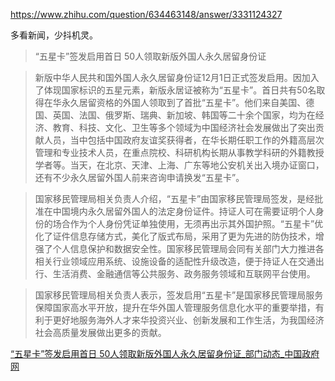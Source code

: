 https://www.zhihu.com/question/634463148/answer/3331124327

多看新闻，少抖机灵。

> “五星卡”签发启用首日 50人领取新版外国人永久居留身份证

> 新版中华人民共和国外国人永久居留身份证12月1日正式签发启用。因加入了体现国家标识的五星元素，新版永居证被称为“五星卡”。首日共有50名取得在华永久居留资格的外国人领取到了首批“五星卡”。他们来自美国、德国、英国、法国、俄罗斯、瑞典、新加坡、韩国等二十余个国家，均为在经济、教育、科技、文化、卫生等多个领域为中国经济社会发展做出了突出贡献人员，当中包括中国政府友谊奖获得者，在华长期任职工作的外籍高层次管理和专业技术人员，在重点院校、科研机构长期从事教学科研的外籍教授学者等。当天，在北京、天津、上海、广东等地公安机关出入境办证窗口，还有不少永久居留外国人前来咨询申请换发“五星卡”。

> 国家移民管理局相关负责人介绍，“五星卡”由国家移民管理局签发，是经批准在中国境内永久居留外国人的法定身份证件。持证人可在需要证明个人身份的场合作为个人身份凭证单独使用，无须再出示其外国护照。“五星卡”优化了证件信息存储方式，美化了版式布局，采用了更为先进的防伪技术，增强了个人信息保护和数据安全性。国家移民管理局会同有关部门大力推进各相关行业领域应用系统、设施设备的适配性升级改造，便于持证人在交通出行、生活消费、金融通信等公共服务、政务服务领域和互联网平台使用。

> 国家移民管理局相关负责人表示，签发启用“五星卡”是国家移民管理局服务保障国家高水平开放，提升在华外国人管理服务信息化水平的重要举措，有利于更好地服务海外人才来华投资兴业、创新发展和工作生活，为我国经济社会高质量发展做出更多的贡献。

[“五星卡”签发启用首日 50人领取新版外国人永久居留身份证_部门动态_中国政府网](https://www.gov.cn/lianbo/bumen/202312/content_6917974.htm)
